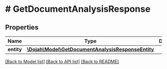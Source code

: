 # # GetDocumentAnalysisResponse

## Properties

Name | Type | Description | Notes
------------ | ------------- | ------------- | -------------
**entity** | [**\Dojah\Model\GetDocumentAnalysisResponseEntity**](GetDocumentAnalysisResponseEntity.md) |  | [optional]

[[Back to Model list]](../../README.md#models) [[Back to API list]](../../README.md#endpoints) [[Back to README]](../../README.md)

